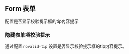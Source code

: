 <div class="demo-header">
<p class="overviewicon">
  <span class="wapi-form-checkboxgroup"/>
</p>

## Form 表单

<nova-uxlink widget-name="Form"></nova-uxlink>

配置是否显示校验提示框的tip内容提示

</div>

### 隐藏表单项校验提示

通过配置 `novalid-tip` 设置是否显示校验提示框的tip内容提示。

<nova-demo-view link="form/novalid-tip.vue"></nova-demo-view>

<br>
